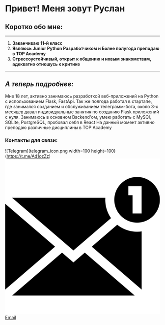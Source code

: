 # **Привет! Меня зовут Руслан**
## Коротко обо мне:
---
1. **Заканчиваю 11-й класс**
2. **Являюсь Junior Python Разработчиком и Более полугода преподаю в TOP Academy**
3. **Стрессоустойчивый, открыт к общению и новым знакомствам, адекватно отношусь к критике**
---
## ***А теперь подробнее:***
Мне 18 лет, активно занимаюсь разработкой веб-приложений на Python с использованием Flask, FastApi.
Так же полгода работал в стартапе, где занимался созданием и обслуживанием телеграмм-бота, около 3-х месяцев давал индивидуальные занятия по созданию Flask приложений с нуля.
Занимаюсь в основном Backend'ом, умею работать с MySQl, SQLite, PostgreSQL, пробовал себя в React
На данный момент активно преподаю различные дисциплины в TOP Academy
### Контакты для связи:
![Telegram](telegram_icon.png width=100 height=100)(https://t.me/Ad1ozZz)<br>
![email](email_icon.png) [Email](mailto:sagrus12042007@gmail.com)
